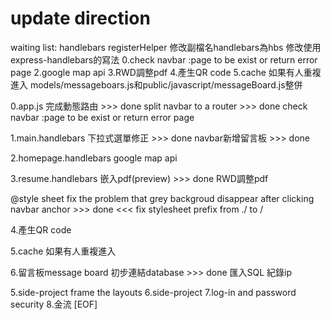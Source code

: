 # update direction

waiting list:
  handlebars registerHelper
  修改副檔名handlebars為hbs
  修改使用express-handlebars的寫法
  0.check navbar :page to be exist or return error page
  2.google map api
  3.RWD調整pdf
  4.產生QR code
  5.cache 如果有人重複進入
  models/messageboars.js和public/javascript/messageBoard.js整併
  
0.app.js
  完成動態路由 >>> done
  split navbar to a router >>> done
  check navbar :page to be exist or return error page

1.main.handlebars
  下拉式選單修正 >>> done
  navbar新增留言板 >>> done

2.homepage.handlebars
  google map api

3.resume.handlebars
  嵌入pdf(preview) >>> done
  RWD調整pdf

@style sheet
  fix the problem that grey backgroud disappear after clicking navbar anchor >>> done <<< fix stylesheet prefix from ./ to /

4.產生QR code

5.cache
  如果有人重複進入

6.留言板message board
  初步連結database >>> done
  匯入SQL
  紀錄ip

5.side-project frame the layouts
6.side-project
7.log-in and password security
8.金流
[EOF]
